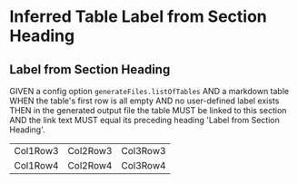 # Inferred Table Label from Section Heading

## Label from Section Heading

GIVEN a config option `generateFiles.listOfTables`
AND a markdown table
WHEN the table's first row is all empty
AND no user-defined label exists
THEN in the generated output file the table MUST be linked to this section AND the link text MUST equal its preceding heading 'Label from Section Heading'.

||||
| -------- | -------- | -------- |
| Col1Row3 | Col2Row3 | Col3Row3 |
| Col1Row4 | Col2Row4 | Col3Row4 |
